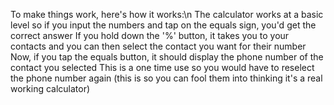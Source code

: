 To make things work, here's how it works:\n
The calculator works at a basic level so if you input the numbers and tap on the equals sign, you'd get the correct answer
If you hold down the '%' button, it takes you to your contacts and you can then select the contact you want for their number
Now, if you tap the equals button, it should display the phone number of the contact you selected
This is a one time use so you would have to reselect the phone number again (this is so you can fool them into thinking it's a real working calculator)
